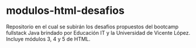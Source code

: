 # modulos-html-desafios
Repositorio en el cual se subirán los desafios propuestos del bootcamp fullstack Java brindado por Educación IT y la Universidad de Vicente López. Incluye módulos 3, 4 y 5 de HTML.
